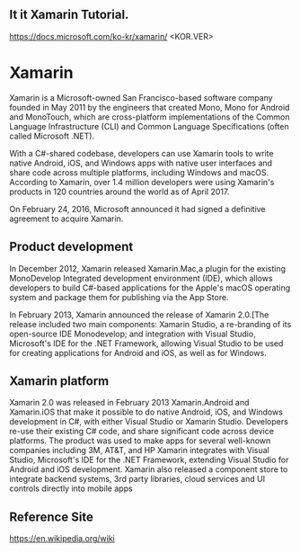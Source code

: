 <H2>It it Xamarin Tutorial.</H2>

https://docs.microsoft.com/ko-kr/xamarin/  <KOR.VER>

# Xamarin


Xamarin is a Microsoft-owned San Francisco-based software company founded in May 2011 by the engineers that created Mono, Mono for Android and MonoTouch, which are cross-platform implementations of the Common Language Infrastructure (CLI) and Common Language Specifications (often called Microsoft .NET).

With a C#-shared codebase, developers can use Xamarin tools to write native Android, iOS, and Windows apps with native user interfaces and share code across multiple platforms, including Windows and macOS. According to Xamarin, over 1.4 million developers were using Xamarin's products in 120 countries around the world as of April 2017.

On February 24, 2016, Microsoft announced it had signed a definitive agreement to acquire Xamarin.


<h2>Product development</h2>
In December 2012, Xamarin released Xamarin.Mac,a plugin for the existing MonoDevelop Integrated development environment (IDE), which allows developers to build C#-based applications for the Apple's macOS operating system and package them for publishing via the App Store.

In February 2013, Xamarin announced the release of Xamarin 2.0.[The release included two main components: Xamarin Studio, a re-branding of its open-source IDE Monodevelop; and integration with Visual Studio, Microsoft's IDE for the .NET Framework, allowing Visual Studio to be used for creating applications for Android and iOS, as well as for Windows.


<h2>Xamarin platform</h2>
Xamarin 2.0 was released in February 2013 Xamarin.Android and Xamarin.iOS that make it possible to do native Android, iOS, and Windows development in C#, with either Visual Studio or Xamarin Studio. Developers re-use their existing C# code, and share significant code across device platforms. The product was used to make apps for several well-known companies including 3M, AT&T, and HP Xamarin integrates with Visual Studio, Microsoft's IDE for the .NET Framework, extending Visual Studio for Android and iOS development. Xamarin also released a component store to integrate backend systems, 3rd party libraries, cloud services and UI controls directly into mobile apps


<h2>Reference Site</h2>

https://en.wikipedia.org/wiki


